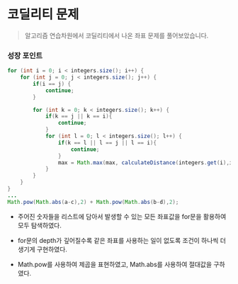 # 코딜리티 문제
> 알고리즘 연습차원에서 코딜리티에서 나온 좌표 문제를 풀어보았습니다.

### 성장 포인트

```java
for (int i = 0; i < integers.size(); i++) {
    for (int j = 0; j < integers.size(); j++) {
        if(i == j) {
            continue;
        }

        for (int k = 0; k < integers.size(); k++) {
            if(k == j || k == i){
                continue;
            }
            for (int l = 0; l < integers.size(); l++) {
                if(k == l || l == j || l == i){
                    continue;
                }
                max = Math.max(max, calculateDistance(integers.get(i),integers.get(j),integers.get(k),integers.get(l)));
            }
        }
    }
}
...
Math.pow(Math.abs(a-c),2) + Math.pow(Math.abs(b-d),2);

```
* 주어진 숫자들을 리스트에 담아서 발생할 수 있는 모든 좌표값을 for문을 활용하여 모두 탐색하였다.

* for문의 depth가 깊어질수록 같은 좌표를 사용하는 일이 없도록 조건이 하나씩 더 생기게 구현하였다.

* Math.pow를 사용하여 제곱을 표현하였고, Math.abs를 사용하여 절대값을 구하였다. 